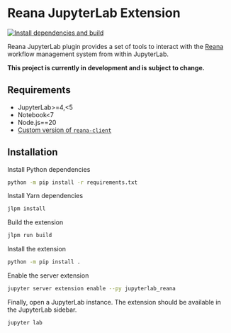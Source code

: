 # Reana JupyterLab Extension
[![Install dependencies and build](https://github.com/vre-hub/reana-jupyterlab-extension/actions/workflows/build.yml/badge.svg)](https://github.com/vre-hub/reana-jupyterlab-extension/actions/workflows/build.yml/badge.svg)

Reana JupyterLab plugin provides a set of tools to interact with the [Reana](https://reanahub.io/) workflow management system from within JupyterLab. 

**This project is currently in development and is subject to change.**

## Requirements
- JupyterLab>=4,<5
- Notebook<7
- Node.js==20
- [Custom version of `reana-client`](https://github.com/mdonadoni/reana-client/tree/vre-summer-24)

## Installation
Install Python dependencies
```bash
python -m pip install -r requirements.txt
```

Install Yarn dependencies
```bash
jlpm install
```

Build the extension
```bash
jlpm run build
```

Install the extension
```bash
python -m pip install .
```

Enable the server extension
```bash
jupyter server extension enable --py jupyterlab_reana
```

Finally, open a JupyterLab instance. The extension should be available in the JupyterLab sidebar.
```bash
jupyter lab
```
